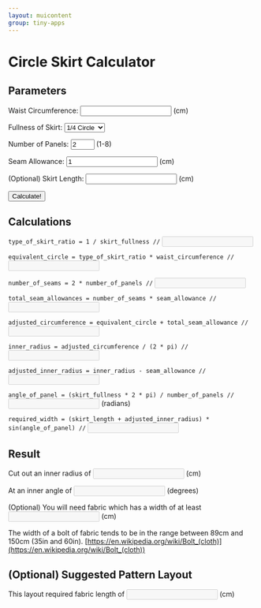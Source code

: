 ```yaml
---
layout: muicontent
group: tiny-apps
---
```


# Circle Skirt Calculator



## Parameters

<form>

<p>Waist Circumference: <input type="text" id="waist_circumference"/> (cm)</p>

<p>Fullness of Skirt: <select id="skirt_fullness"><option value="4">1/4 Circle</option><option value="3">1/3 Circle</option><option value="2">1/2 Circle</option><option value="1.333333333333">3/4 Circle</option><option value="1">Full Circle</option></select></p>

<p>Number of Panels: <input type="number" min="1" max="8" value="2" id="number_of_panels"/> (1-8)</p>

<p>Seam Allowance: <input type="text" id="seam_allowance" value="1"/> (cm)</p>

<p>(Optional) Skirt Length: <input type="text" id="skirt_length"/> (cm)</p>

<p><button onclick="calculate_circle_skirt(); return false" type="button">Calculate!</button></p>

</form>

## Calculations

`type_of_skirt_ratio = 1 / skirt_fullness //` <input type="text" disabled id="_type_of_skirt_ratio"/>

`equivalent_circle = type_of_skirt_ratio * waist_circumference //` <input type="text" disabled id="_equivalent_circle"/>

`number_of_seams = 2 * number_of_panels //` <input type="text" disabled id="_number_of_seams"/>

`total_seam_allowances = number_of_seams * seam_allowance //` <input type="text" disabled id="_total_seam_allowances"/>

`adjusted_circumference = equivalent_circle + total_seam_allowance //` <input type="text" disabled id="_adjusted_circumference"/>

`inner_radius = adjusted_circumference / (2 * pi) //` <input type="text" disabled id="_inner_radius"/>

`adjusted_inner_radius = inner_radius - seam_allowance //` <input type="text" disabled id="_adjusted_inner_radius"/>

`angle_of_panel = (skirt_fullness * 2 * pi) / number_of_panels //` <input type="text" disabled id="_angle_of_panel"/> (radians)

`required_width = (skirt_length + adjusted_inner_radius) * sin(angle_of_panel) //` <input type="text" disabled id="_required_width"/>

## Result

Cut out an inner radius of <input type="text" disabled id="_resultant"/> (cm)

At an inner angle of <input type="text" disabled id="_resangle_degrees"/> (degrees)

(Optional) You will need fabric which has a width of at least <input type="text" disabled id="_need_width"/> (cm)

The width of a bolt of fabric tends to be in the range between 89cm and 150cm (35in and 60in). [https://en.wikipedia.org/wiki/Bolt_(cloth)](https://en.wikipedia.org/wiki/Bolt_(cloth))

## (Optional) Suggested Pattern Layout

This layout required fabric length of <input type="text" disabled id="_req_length"/> (cm)

<canvas id="fabricmap" height="200" width="200"></canvas>

<script>
function calculate_circle_skirt() {
   type_of_skirt_ratio = skirt_fullness.value * 1
      _type_of_skirt_ratio.value = type_of_skirt_ratio
   equivalent_circle = type_of_skirt_ratio * waist_circumference.value
      _equivalent_circle.value = equivalent_circle
   number_of_seams = 2 * number_of_panels.value
      _number_of_seams.value = number_of_seams
   total_seam_allowances = number_of_seams * seam_allowance.value
      _total_seam_allowances.value = total_seam_allowances
   adjusted_circumference = equivalent_circle + total_seam_allowances
      _adjusted_circumference.value = adjusted_circumference
   inner_radius = adjusted_circumference / (2 * Math.PI)
      _inner_radius.value = inner_radius
   adjusted_inner_radius = inner_radius - seam_allowance.value
      _adjusted_inner_radius.value = adjusted_inner_radius
      _resultant.value = adjusted_inner_radius
   angle_of_panel = (1 / skirt_fullness.value) * 2 * Math.PI / number_of_panels.value
      _angle_of_panel.value = angle_of_panel
      //_resangle.value = angle_of_panel
      _resangle_degrees.value = + (angle_of_panel * (180/Math.PI)).toFixed(4)

   // optional
   if (skirt_length.value != '') {
      panel_length = (skirt_length.value * 1 + adjusted_inner_radius)
      if (angle_of_panel <= (Math.PI / 2)) {
         required_width = panel_length * Math.sin(angle_of_panel)
         num_panels_per_section = 2
         overflow_per_section = panel_length - panel_length * Math.cos(angle_of_panel)
         console.log("OVERFLOW: ", overflow_per_section)
      } else {
         required_width = panel_length
         num_panels_per_section = 1
         overflow_per_section = panel_length * Math.cos(Math.PI - angle_of_panel)
      }
         _required_width.value = required_width
         _need_width.value = required_width

      var unit = required_width / 200
      fabricmap.width = Math.ceil((panel_length + overflow_per_section) * Math.ceil(number_of_panels.value / num_panels_per_section) / unit)
         _req_length.value = fabricmap.width
      let ctx = fabricmap.getContext('2d')
      ctx.fillStyle = 'white'
      ctx.fillRect(0, 0, fabricmap.width, 200)


      // iterate through, filling in the panels
      let progx = 0
      for (var i = 1; i <= (number_of_panels.value * 1); i++) {
         if (num_panels_per_section == 1) {
            draw_panel(ctx, (panel_length * i + overflow_per_section * (i - 1)) / unit, 0, true)
         } else {
            if (i % 2 == 0) {
               // special case for goes right
               progx -= panel_length / unit
               progx += overflow_per_section / unit
               draw_panel(ctx, progx, required_width / unit, false)
               progx += panel_length / unit
            } else {
               // goes right
               progx += panel_length / unit
               draw_panel(ctx, progx, 0, true)
            }
         }
      }
   } else {
         _required_width.value = ''
         _need_width.value = ''
         _req_length.value = ''

         fabricmap.width = 200
         let ctx = fabricmap.getContext('2d')
         ctx.fillStyle = 'white'
         ctx.fillRect(0, 0, 100, 100)
   }

   function draw_panel(ctx, originx, originy, orientation) {
      console.log(ctx, originx, originy, orientation)
      console.log(unit)
      ctx.beginPath()
      ctx.moveTo(originx, originy)
      if (orientation) { // true = left
         ctx.strokeStyle= '#000000'
         ctx.lineTo(originx - (panel_length / unit), originy)
         console.log("LINE FROM: ", originx, originy, " LINE TO: ", originx - (panel_length / unit), originy)
         ctx.arc(originx, originy, panel_length / unit, Math.PI, Math.PI - angle_of_panel, true)
         ctx.moveTo(originx - (adjusted_inner_radius / unit), originy)
         ctx.arc(originx, originy, adjusted_inner_radius / unit, Math.PI, Math.PI - angle_of_panel, true)
         ctx.moveTo(originx, originy)
         ctx.lineTo(originx - (panel_length * Math.cos(angle_of_panel)) / unit, originy + (panel_length * Math.sin(angle_of_panel)) / unit)
      } else {
         ctx.strokeStyle= '#000000'
         ctx.lineTo(originx + (panel_length / unit), originy)
         console.log("LINE FROM: ", originx, originy, " LINE TO: ", originx + (panel_length / unit), originy)
         ctx.arc(originx, originy, panel_length / unit, 0, -angle_of_panel, true)
         ctx.moveTo(originx + (adjusted_inner_radius / unit), originy)
         ctx.arc(originx, originy, adjusted_inner_radius / unit, 0, -angle_of_panel, true)
         ctx.moveTo(originx, originy)
         ctx.lineTo(originx + (panel_length * Math.cos(angle_of_panel)) / unit, originy - (panel_length * Math.sin(angle_of_panel)) / unit)
      }
      ctx.stroke()
   }
}
</script>
